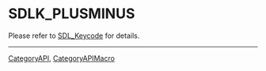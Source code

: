 # SDLK_PLUSMINUS

Please refer to [SDL_Keycode](SDL_Keycode) for details.

----
[CategoryAPI](CategoryAPI), [CategoryAPIMacro](CategoryAPIMacro)

